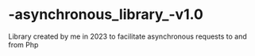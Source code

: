 # -asynchronous_library_-v1.0
 Library created by me in 2023 to facilitate asynchronous requests to and from Php
